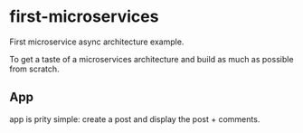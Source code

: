 # first-microservices
First microservice async architecture example.

To get a taste of a microservices architecture and build as much as possible from scratch.

## App
app is prity simple: create a post and display the post + comments.